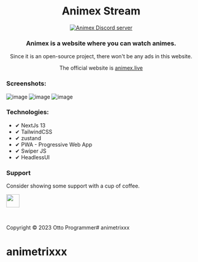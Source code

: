 <div align="center">
<h1>Animex Stream</h1>

[![Animex Discord server](https://discordapp.com/api/guilds/921529286698074185/widget.png?style=banner1)](https://discord.gg/uEAKwRrFpn)

### Animex is a website where you can watch animes.

Since it is an open-source project, there won't be any ads in this website.

The official website is [animex.live](https://www.animex.live)

</div>

    

<h3>Screenshots:</h3>

![image](https://i.imgur.com/NzE97dT.png)
![image](https://i.imgur.com/wArexis.png)
![image](https://i.imgur.com/WoZCA5T.png)

**<h3>Technologies:</h3>**
    <ul>
    <li>✔ NextJs 13</li>
    <li>✔ TailwindCSS</li>
    <li>✔ zustand</li>
    <li>✔ PWA - Progressive Web App</li>
    <li>✔ Swiper JS</li>
    <li>✔ HeadlessUI </li>
    
 </ul>
 
 ### Support

Consider showing some support with a cup of coffee.

<a href="https://www.buymeacoffee.com/ottoprogrammer"><img src="https://www.buymeacoffee.com/assets/img/guidelines/download-assets-sm-1.svg" height="35px"/></a>

<br/>
<!-- LICENSE -->

Copyright © 2023 Otto Programmer# animetrixxx
# animetrixxx
